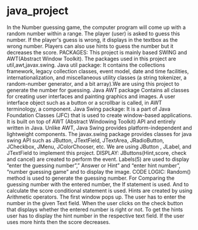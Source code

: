 # java_project
In the Number guessing game, the computer program will come up with a random number within a range. The player (user) is asked to guess this number. If the player's guess is wrong, it displays in the textbox as the wrong number. Players can also use hints to guess the number but it decreases the score.
PACKAGES: This project is mainly based SWING and AWT(Abstract Window Toolkit). The packages used in this project are util,awt,javax.swing.
Java util package:  It contains the collections framework, legacy collection classes, event model, date and time facilities, internationalization, and miscellaneous utility classes (a string tokenizer, a random-number generator, and a bit array).We are using this project to generate the number for guessing.
Java AWT package Contains all classes for creating user interfaces and painting graphics and images. A user interface object such as a button or a scrollbar is called, in AWT terminology, a component.
Java Swing package: It is a part of Java Foundation Classes (JFC) that is used to create window-based applications. It is built on top of AWT (Abstract Windowing Toolkit) API and entirely written in Java.
Unlike AWT, Java Swing provides platform-independent and lightweight components.
The javax.swing package provides classes for java swing API such as JButton, JTextField, JTextArea, JRadioButton, JCheckbox, JMenu, JColorChooser, etc. We are using JButton , JLabel, and JTextField to implement this project.
DISPLAY: JButtons(Hint,score, check and cancel) are created to perform the event.
Labels(5) are used to display “enter the guessing number”,” Answer or Hint” and “enter hint number”, “number guessing game” and to display the image.
CODE LOGIC: Random() method is used to generate the guessing number. For Comparing the guessing number with the entered number, the If statement is used. And to calculate the score conditional statement is used. Hints are created by using Arithmetic operators. The first window pops up. The user has to enter the number in the given Text field. When the user clicks on the check button that displays whether the entered number is right or not. To get the hints user has to display the hint number in the respective text field. If the user uses more hints then the score decreases.  

